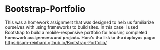 # Bootstrap-Portfolio

This was a homework assignment that was designed to help us familiarize ourselves with using frameworks to build sites. In this case, I used Bootstrap to build a mobile-responsive portfolio for housing completed homework assignments and projects. Here's the link to the deployed page: https://sam-reinhard.github.io/Bootstrap-Portfolio/